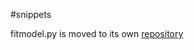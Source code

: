#snippets

fitmodel.py is moved to its own [repository](https://github.com/berkkarahan/modelfitter)
